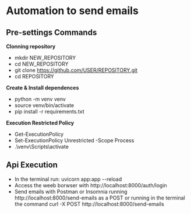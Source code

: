 # Automation to send emails

## Pre-settings Commands

**Clonning repository**
 - mkdir NEW_REPOSITORY
 - cd NEW_REPOSITORY
 - git clone https://github.com/USER/REPOSITORY.git
 - cd REPOSITORY

**Create & Install dependences**
 - python -m venv venv
 - source venv/bin/activate
 - pip install -r requirements.txt

**Execution Restricted Policy**
 - Get-ExecutionPolicy
 - Set-ExecutionPolicy Unrestricted -Scope Process
 - .\venv\Scripts\activate

## Api Execution
 - In the terminal run: uvicorn app:app --reload
 - Access the weeb borwser with http://localhost:8000/auth/login
 - Send emails with Postman or Insomnia running http://localhost:8000/send-emails as a POST or running in the terminal the command curl -X POST http://localhost:8000/send-emails
